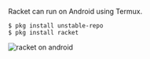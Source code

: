 Racket can run on Android using Termux.

```
$ pkg install unstable-repo
$ pkg install racket
```

![racket on android](https://cdn.discordapp.com/attachments/618895179343986688/704801213618847894/Screenshot_20200428-170526_VNC_Viewer2.png)
